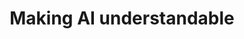 ---
image: "https://images.unsplash.com/photo-1531747118685-ca8fa6e08806?ixlib=rb-1.2.1&ixid=MnwxMjA3fDB8MHxwaG90by1wYWdlfHx8fGVufDB8fHx8&auto=format&fit=crop&w=1045&q=80"
title: "Making AI understandable"
label: "Check Features"
link: "#/"

---